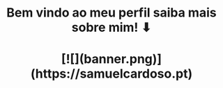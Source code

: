 <h1 align="center">
Bem vindo ao meu perfil saiba mais sobre mim! ⬇ 
</h1>
<h1 align="center">
 [![](banner.png)](https://samuelcardoso.pt)
</h1>
